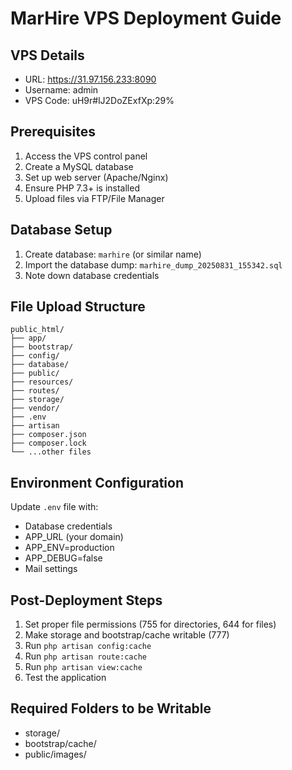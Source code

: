 # MarHire VPS Deployment Guide

## VPS Details
- URL: https://31.97.156.233:8090
- Username: admin
- VPS Code: uH9r#lJ2DoZExfXp:29%

## Prerequisites
1. Access the VPS control panel
2. Create a MySQL database
3. Set up web server (Apache/Nginx)
4. Ensure PHP 7.3+ is installed
5. Upload files via FTP/File Manager

## Database Setup
1. Create database: `marhire` (or similar name)
2. Import the database dump: `marhire_dump_20250831_155342.sql`
3. Note down database credentials

## File Upload Structure
```
public_html/
├── app/
├── bootstrap/
├── config/
├── database/
├── public/
├── resources/
├── routes/
├── storage/
├── vendor/
├── .env
├── artisan
├── composer.json
├── composer.lock
└── ...other files
```

## Environment Configuration
Update `.env` file with:
- Database credentials
- APP_URL (your domain)
- APP_ENV=production
- APP_DEBUG=false
- Mail settings

## Post-Deployment Steps
1. Set proper file permissions (755 for directories, 644 for files)
2. Make storage and bootstrap/cache writable (777)
3. Run `php artisan config:cache`
4. Run `php artisan route:cache`
5. Run `php artisan view:cache`
6. Test the application

## Required Folders to be Writable
- storage/
- bootstrap/cache/
- public/images/